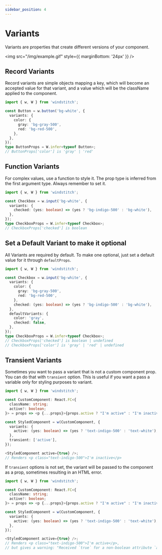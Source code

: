 ```yaml
---
sidebar_position: 4
---
```


# Variants

Variants are properties that create different versions of your component.

<img src="/img/example.gif" style={{ marginBottom: '24px' }} />

## Record Variants

Record variants are simple objects mapping a key, which will become an accepted value for that variant, and a value which will be the className applied to the component.

```typescript
import { w, W } from 'windstitch';

const Button = w.button('bg-white', {
  variants: {
    color: {
      gray: 'bg-gray-500',
      red: 'bg-red-500',
    },
  },
});
type ButtonProps = W.infer<typeof Button>;
// ButtonProps['color'] is 'gray' | 'red'
```

## Function Variants

For complex values, use a function to style it. The prop type is inferred from the first argument type. Always remember to set it.

```typescript
import { w, W } from 'windstitch';

const Checkbox = w.input('bg-white', {
  variants: {
    checked: (yes: boolean) => (yes ? 'bg-indigo-500' : 'bg-white'),
  },
});
type CheckboxProps = W.infer<typeof Checkbox>;
// CheckboxProps['checked'] is boolean
```

## Set a Default Variant to make it optional

All Variants are required by default. To make one optional, just set a default value for it through `defaultProps`.

```typescript
import { w, W } from 'windstitch';

const Checkbox = w.input('bg-white', {
  variants: {
    color: {
      gray: 'bg-gray-500',
      red: 'bg-red-500',
    },
    checked: (yes: boolean) => (yes ? 'bg-indigo-500' : 'bg-white'),
  },
  defaultVariants: {
    color: 'gray',
    checked: false,
  },
});
type CheckboxProps = W.infer<typeof Checkbox>;
// CheckboxProps['checked'] is boolean | undefined
// CheckboxProps['color'] is 'gray' | 'red' | undefined
```

## Transient Variants

Sometimes you want to pass a variant that is not a custom component prop. You can do that with `transient` option. This is useful if you want a pass a variable only for styling purposes to variant.

```typescript
import { w, W } from 'windstitch';

const CustomComponent: React.FC<{
  className: string;
  active?: boolean;
}> = props => <p {...props}>{props.active ? "I'm active" : "I'm inactive"}</p>;

const StyledComponent = w(CustomComponent, {
  variants: {
    active: (yes: boolean) => (yes ? 'text-indigo-500' : 'text-white'),
  },
  transient: ['active'],
});

<StyledComponent active={true} />;
// Renders <p class="text-indigo-500">I'm inactive</p>
```

If `transient` options is not set, the variant will be passed to the component as a prop, sometimes resulting in an HTML error.

```typescript
import { w, W } from 'windstitch';

const CustomComponent: React.FC<{
  className: string;
  active?: boolean;
}> = props => <p {...props}>{props.active ? "I'm active" : "I'm inactive"}</p>;

const StyledComponent = w(CustomComponent, {
  variants: {
    active: (yes: boolean) => (yes ? 'text-indigo-500' : 'text-white'),
  },
});

<StyledComponent active={true} />;
// Renders <p class="text-indigo-500">I'm active</p>,
// but gives a warning: "Received `true` for a non-boolean attribute `active`" in the console
```
